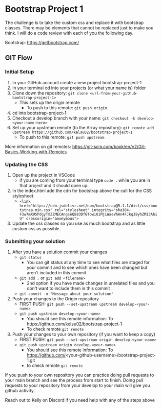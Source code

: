 # Bootstrap Project 1

The challenge is to take the custom css and replace it with bootstrap classes. There may be elements that cannot be replaced just to make you think. I will do a code review with each of you the following day.

Bootstrap: https://getbootstrap.com/

## GIT Flow

### Initial Setup

1. In your GitHub account create a new project bootstrap-project-1
2. In your terminal cd into your projects (or what your name is) folder
3. Clone down the repository: `git clone <url-from-your-github-bootstrap-project-1>`
    - This sets up the origin remote
        - To push to this remote: `git push origin`
4. cd into bootstrap-project-1
5. Checkout a develop branch with your name: `git checkout -b develop-<your-name-here>`
6. Set up your upstream remote (to the Array repository): `git remote add upstream https://github.com/kelsu02/bootstrap-project-1`
    - To push to this remote: `git push upstream`  

More information on git remotes: https://git-scm.com/book/en/v2/Git-Basics-Working-with-Remotes

### Updating the CSS

1. Open up the project in VSCode
    - if you are coming from your terminal type `code .` while you are in that project and it should open up.
2. In the index.html add the cdn for bootstrap above the call for the CSS stylesheet.
    - `<link href="https://cdn.jsdelivr.net/npm/bootstrap@5.1.1/dist/css/bootstrap.min.css" rel="stylesheet" integrity="sha384-F3w7mX95PdgyTmZZMECAngseQB83DfGTowi0iMjiWaeVhAn4FJkqJByhZMI3AhiU" crossorigin="anonymous">`
3. Update the css classes so you use as much bootstrap and as little custom css as possible.

### Submitting your solution

1. After you have a solution commit your changes
    - `git status`
        - You can git status at any time to see what files are staged for your commit and to see which ones have been changed but aren't included in this commit
    - `git add .` or `git add <filename>` 
        - 2nd option if you have made changes in unrelated files and you don't want to include them in this commit
    - `git commit -m "Message about your solution"`
2. Push your changes to the Origin repository
    - FIRST PUSH: `git push --set-upstream upstream develop-<your-name>`
    - `git push upstream develop-<your-name>`
        - You should see this remote information: To https://github.com/kelsu02/bootstrap-project-1
        - To check remote `git remote`
3. Push your changes to your own repository (if you want to keep a copy)
    - FIRST PUSH: `git push --set-upstream origin develop-<your-name>`
    - `git push upstream origin develop-<your-name>`
        - You should see this remote information: To https://github.com/<your-github-username\>/bootstrap-project-1.git
        - to check remote `git remote`

If you push to your own repository you can practice doing pull requests to your main branch and see the process from start to finish. Doing pull requests to your repository from your develop to your main will give you github activity.

Reach out to Kelly on Discord if you need help with any of the steps above
